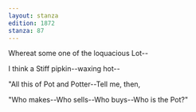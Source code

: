 ```yaml
---
layout: stanza
edition: 1872
stanza: 87
---
```


Whereat some one of the loquacious Lot--

I think a Stiff pipkin--waxing hot--

"All this of Pot and Potter--Tell me, then,

"Who makes--Who sells--Who buys--Who is the Pot?"